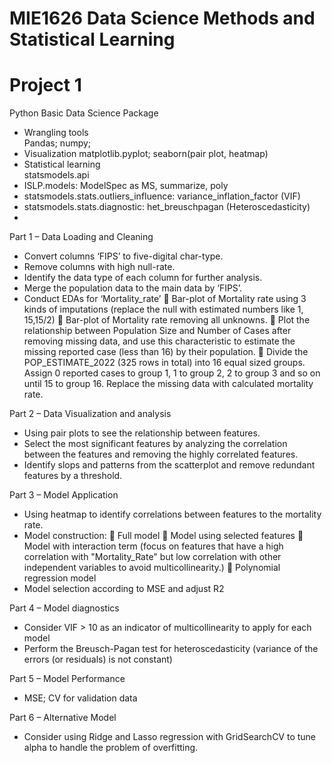 # MIE1626 Data Science Methods and Statistical Learning
# Project 1 

Python Basic Data Science Package
-	Wrangling tools  
Pandas; numpy;  
-	Visualization
matplotlib.pyplot; seaborn(pair plot, heatmap)  
-	Statistical learning  
statsmodels.api  
-	ISLP.models: ModelSpec as MS, summarize, poly  
-	statsmodels.stats.outliers_influence: variance_inflation_factor (VIF)  
-	statsmodels.stats.diagnostic: het_breuschpagan (Heteroscedasticity)
-	
Part 1 – Data Loading and Cleaning
-	Convert columns ‘FIPS’ to five-digital char-type.
-	Remove columns with high null-rate.
-	Identify the data type of each column for further analysis.
-	Merge the population data to the main data by ‘FIPS’.
-	Conduct EDAs for ‘Mortality_rate’
	Bar-plot of Mortality rate using 3 kinds of imputations (replace the null with estimated numbers like 1, 15,15/2)
	Bar-plot of Mortality rate removing all unknowns.
	Plot the relationship between Population Size and Number of Cases after removing missing data, and use this characteristic to estimate the missing reported case (less than 16) by their population.
	Divide the POP_ESTIMATE_2022 (325 rows in total) into 16 equal sized groups. Assign 0 reported cases to group 1, 1 to group 2, 2 to group 3 and so on until 15 to group 16. Replace the missing data with calculated mortality rate.

Part 2 – Data Visualization and analysis
-	Using pair plots to see the relationship between features.
-	Select the most significant features by analyzing the correlation between the features and removing the highly correlated features.
-	Identify slops and patterns from the scatterplot and remove redundant features by a threshold.

Part 3 – Model Application
-	Using heatmap to identify correlations between features to the mortality rate.
-	Model construction:
	Full model
	Model using selected features
	Model with interaction term (focus on features that have a high correlation with "Mortality_Rate" but low correlation with other independent variables to avoid multicollinearity.)
	Polynomial regression model
-	Model selection according to MSE and adjust R2

Part 4 – Model diagnostics
-	Consider VIF > 10 as an indicator of multicollinearity to apply for each model
-	Perform the Breusch-Pagan test for heteroscedasticity (variance of the errors (or residuals) is not constant)

Part 5 – Model Performance
-	MSE; CV for validation data

Part 6 – Alternative Model
-	Consider using Ridge and Lasso regression with GridSearchCV to tune alpha to handle the problem of overfitting.
